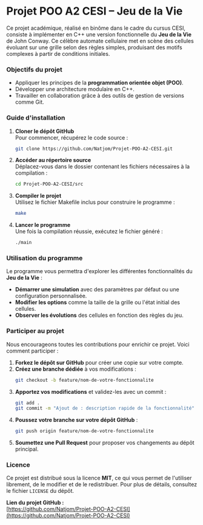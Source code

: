 # **Projet POO A2 CESI – Jeu de la Vie**

Ce projet académique, réalisé en binôme dans le cadre du cursus CESI, consiste à implémenter en C++ une version fonctionnelle du **Jeu de la Vie** de John Conway. Ce célèbre automate cellulaire met en scène des cellules évoluant sur une grille selon des règles simples, produisant des motifs complexes à partir de conditions initiales.

### Objectifs du projet  
- Appliquer les principes de la **programmation orientée objet (POO)**.  
- Développer une architecture modulaire en C++.  
- Travailler en collaboration grâce à des outils de gestion de versions comme Git.

### Guide d'installation  

1. **Cloner le dépôt GitHub**  
   Pour commencer, récupérez le code source :  
   ```bash
   git clone https://github.com/Natjom/Projet-POO-A2-CESI.git
   ```

2. **Accéder au répertoire source**  
   Déplacez-vous dans le dossier contenant les fichiers nécessaires à la compilation :  
   ```bash
   cd Projet-POO-A2-CESI/src
   ```

3. **Compiler le projet**  
   Utilisez le fichier Makefile inclus pour construire le programme :  
   ```bash
   make
   ```

4. **Lancer le programme**  
   Une fois la compilation réussie, exécutez le fichier généré :  
   ```bash
   ./main
   ```

### Utilisation du programme  

Le programme vous permettra d'explorer les différentes fonctionnalités du **Jeu de la Vie** :  
- **Démarrer une simulation** avec des paramètres par défaut ou une configuration personnalisée.  
- **Modifier les options** comme la taille de la grille ou l'état initial des cellules.  
- **Observer les évolutions** des cellules en fonction des règles du jeu.  

### Participer au projet  

Nous encourageons toutes les contributions pour enrichir ce projet. Voici comment participer :  
1. **Forkez le dépôt sur GitHub** pour créer une copie sur votre compte.  
2. **Créez une branche dédiée** à vos modifications :  
   ```bash
   git checkout -b feature/nom-de-votre-fonctionnalite
   ```  
3. **Apportez vos modifications** et validez-les avec un commit :  
   ```bash
   git add .  
   git commit -m "Ajout de : description rapide de la fonctionnalité"  
   ```  
4. **Poussez votre branche sur votre dépôt GitHub** :  
   ```bash
   git push origin feature/nom-de-votre-fonctionnalite
   ```  
5. **Soumettez une Pull Request** pour proposer vos changements au dépôt principal.

### Licence  

Ce projet est distribué sous la licence **MIT**, ce qui vous permet de l'utiliser librement, de le modifier et de le redistribuer. Pour plus de détails, consultez le fichier `LICENSE` du dépôt.

**Lien du projet GitHub :**  
[https://github.com/Natjom/Projet-POO-A2-CESI](https://github.com/Natjom/Projet-POO-A2-CESI)
